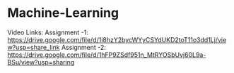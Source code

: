 # Machine-Learning

Video Links: 
Assignment -1: https://drive.google.com/file/d/1i8hzY2bycWYyCSYdUKD2toT11o3dd1Lj/view?usp=share_link
Assignment -2: https://drive.google.com/file/d/1hFP9ZSdf951n_MtRYOSbUvj60L9a-BSu/view?usp=sharing
